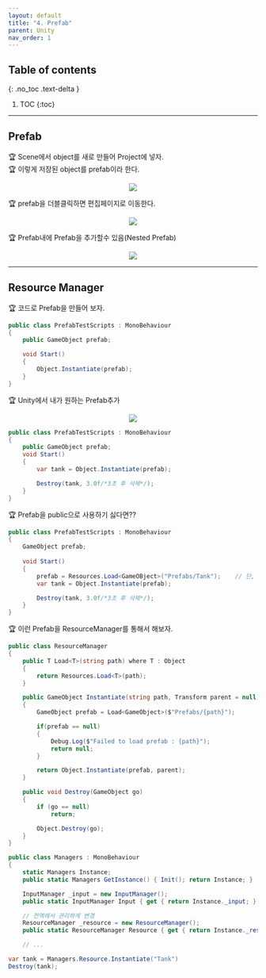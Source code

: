 ```yaml
---
layout: default
title: "4. Prefab"
parent: Unity
nav_order: 1
---
```


## Table of contents
{: .no_toc .text-delta }

1. TOC
{:toc}

---

## Prefab

🏆 Scene에서 object를 새로 만들어 Project에 넣자.<br>
🏆 이렇게 저장된 object를 prefab이라 한다.

<p align="center">
  <img src="https://taehyungs-programming-blog.github.io/blog/assets/images/csharp/unity/unity-4-1.png"/>
</p>

🏆 prefab을 더블클릭하면 편집페이지로 이동한다.

<p align="center">
  <img src="https://taehyungs-programming-blog.github.io/blog/assets/images/csharp/unity/unity-4-2.png"/>
</p>

🏆 Prefab내에 Prefab을 추가할수 있음(Nested Prefab)

<p align="center">
  <img src="https://taehyungs-programming-blog.github.io/blog/assets/images/csharp/unity/unity-4-3.png"/>
</p>

---

## Resource Manager

🏆 코드로 Prefab을 만들어 보자.

```csharp
public class PrefabTestScripts : MonoBehaviour
{
    public GameObject prefab;

    void Start()
    {
        Object.Instantiate(prefab);
    }
}
```

🏆 Unity에서 내가 원하는 Prefab추가

<p align="center">
  <img src="https://taehyungs-programming-blog.github.io/blog/assets/images/csharp/unity/unity-4-4.png"/>
</p>

```csharp
public class PrefabTestScripts : MonoBehaviour
{
    public GameObject prefab;
    void Start()
    {
        var tank = Object.Instantiate(prefab);

        Destroy(tank, 3.0f/*3초 후 삭제*/);
    }
}
```

🏆 Prefab을 public으로 사용하기 싫다면??

```csharp
public class PrefabTestScripts : MonoBehaviour
{
    GameObject prefab;
    
    void Start()
    {
        prefab = Resources.Load<GameOBject>("Prefabs/Tank");    // 단, 경로는 Assests/Resources 아래 있어야함.
        var tank = Object.Instantiate(prefab);

        Destroy(tank, 3.0f/*3초 후 삭제*/);
    }
}
```

🏆 이런 Prefab을 ResourceManager를 통해서 해보자.

```csharp
public class ResourceManager
{
    public T Load<T>(string path) where T : Object
    {
        return Resources.Load<T>(path);
    }

    public GameObject Instantiate(string path, Transform parent = null)
    {
        GameObject prefab = Load<GameObject>($"Prefabs/{path}");

        if(prefab == null)
        {
            Debug.Log($"Failed to load prefab : {path}");
            return null;
        }

        return Object.Instantiate(prefab, parent);
    }

    public void Destroy(GameObject go)
    {
        if (go == null)
            return;

        Object.Destroy(go);
    }
}
```

```csharp
public class Managers : MonoBehaviour
{
    static Managers Instance;
    public static Managers GetInstance() { Init(); return Instance; }

    InputManager _input = new InputManager();
    public static InputManager Input { get { return Instance._input; } }

    // 전역에서 관리하게 변경
    ResourceManager _resource = new ResourceManager();
    public static ResourceManager Resource { get { return Instance._resource; } }

    // ...
```

```csharp
var tank = Managers.Resource.Instantiate("Tank")
Destroy(tank);
```
